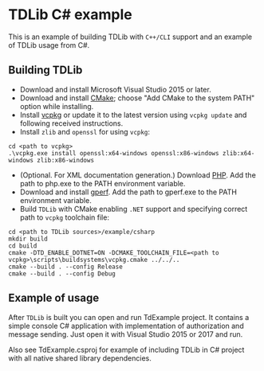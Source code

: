 # TDLib C# example

This is an example of building TDLib with `C++/CLI` support and an example of TDLib usage from C#.

## Building TDLib

* Download and install Microsoft Visual Studio 2015 or later.
* Download and install [CMake](https://cmake.org/download/); choose "Add CMake to the system PATH" option while installing.
* Install [vcpkg](https://github.com/Microsoft/vcpkg#quick-start) or update it to the latest version using `vcpkg update` and following received instructions.
* Install `zlib` and `openssl` for using `vcpkg`:
```
cd <path to vcpkg>
.\vcpkg.exe install openssl:x64-windows openssl:x86-windows zlib:x64-windows zlib:x86-windows
```
* (Optional. For XML documentation generation.) Download [PHP](https://windows.php.net/download#php-7.2). Add the path to php.exe to the PATH environment variable.
* Download and install [gperf](https://sourceforge.net/projects/gnuwin32/files/gperf/3.0.1/). Add the path to gperf.exe to the PATH environment variable.
* Build `TDLib` with CMake enabling `.NET` support and specifying correct path to `vcpkg` toolchain file:
```
cd <path to TDLib sources>/example/csharp
mkdir build
cd build
cmake -DTD_ENABLE_DOTNET=ON -DCMAKE_TOOLCHAIN_FILE=<path to vcpkg>\scripts\buildsystems\vcpkg.cmake ../../..
cmake --build . --config Release
cmake --build . --config Debug
```

## Example of usage

After `TDLib` is built you can open and run TdExample project.
It contains a simple console C# application with implementation of authorization and message sending.
Just open it with Visual Studio 2015 or 2017 and run.

Also see TdExample.csproj for example of including TDLib in C# project with all native shared library dependencies.
